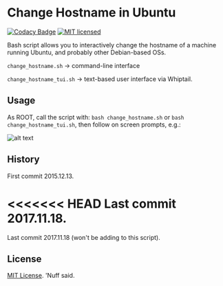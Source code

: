 # Change Hostname in Ubuntu 
[![Codacy Badge](https://api.codacy.com/project/badge/Grade/606d03a4dcaf493ebf21a30245c87d83)](https://www.codacy.com/app/marshki/change_hostname_ubuntu?utm_source=github.com&amp;utm_medium=referral&amp;utm_content=marshki/change_hostname_ubuntu&amp;utm_campaign=Badge_Grade)
[![MIT licensed](https://img.shields.io/badge/license-MIT-blue.svg)](https://raw.githubusercontent.com/hyperium/hyper/master/LICENSE)

Bash script allows you to interactively change the hostname of a machine running Ubuntu,
and probably other Debian-based OSs. 

`change_hostname.sh` &rarr; command-line interface

`change_hostname_tui.sh` &rarr; text-based user interface via Whiptail. 

## Usage 

As ROOT, call the script with: `bash change_hostname.sh` or `bash change_hostname_tui.sh`, then follow on screen prompts, e.g.: 

![alt text](https://github.com/marshki/change_hostname_ubuntu/blob/master/change_hostname_tui.png)

## History 

First commit 2015.12.13. 

<<<<<<< HEAD
Last commit 2017.11.18.  
=======
Last commit 2017.11.18 (won't be adding to this script).

## License 

[MIT License](https://opensource.org/licenses/MIT). 'Nuff said. 
